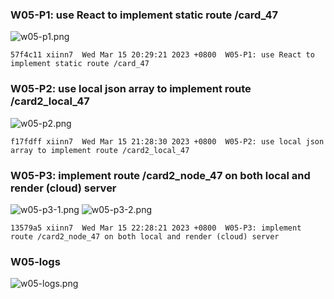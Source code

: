 ### W05-P1: use React to implement static route /card_47

![w05-p1.png](https://wulpvnyfrkevttsnpoeg.supabase.co/storage/v1/object/public/demo-47/md_img/w05-p1.png)

```
57f4c11 xiinn7  Wed Mar 15 20:29:21 2023 +0800  W05-P1: use React to implement static route /card_47
```

### W05-P2: use local json array to implement route /card2_local_47

![w05-p2.png](https://wulpvnyfrkevttsnpoeg.supabase.co/storage/v1/object/public/demo-47/md_img/w05-p2.png)

```
f17fdff xiinn7  Wed Mar 15 21:28:30 2023 +0800  W05-P2: use local json array to implement route /card2_local_47
```

### W05-P3: implement route /card2_node_47 on both local and render (cloud) server

![w05-p3-1.png](https://wulpvnyfrkevttsnpoeg.supabase.co/storage/v1/object/public/demo-47/md_img/w05-p3-1.png)
![w05-p3-2.png](https://wulpvnyfrkevttsnpoeg.supabase.co/storage/v1/object/public/demo-47/md_img/w05-p3-2.png)

```
13579a5 xiinn7  Wed Mar 15 22:28:21 2023 +0800  W05-P3: implement route /card2_node_47 on both local and render (cloud) server
```

### W05-logs

![w05-logs.png](https://wulpvnyfrkevttsnpoeg.supabase.co/storage/v1/object/public/demo-47/md_img/w05-log.png)
